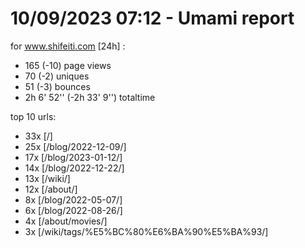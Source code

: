 # 10/09/2023 07:12 - Umami report
for www.shifeiti.com [24h] :

 - 165 (-10) page views
 - 70 (-2) uniques
 - 51 (-3) bounces
 - 2h 6' 52'' (-2h 33' 9'') totaltime


top 10 urls:
 - 33x [/]
 - 25x [/blog/2022-12-09/]
 - 17x [/blog/2023-01-12/]
 - 14x [/blog/2022-12-22/]
 - 13x [/wiki/]
 - 12x [/about/]
 - 8x [/blog/2022-05-07/]
 - 6x [/blog/2022-08-26/]
 - 4x [/about/movies/]
 - 3x [/wiki/tags/%E5%BC%80%E6%BA%90%E5%BA%93/]


